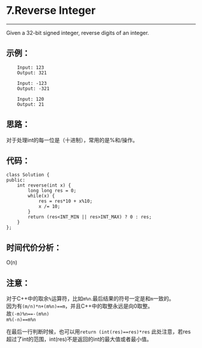 # 7.Reverse Integer
-------------------
Given a 32-bit signed integer, reverse digits of an integer.

## 示例： 

``` 	
	Input: 123 
	Output: 321
``` 

```
	Input: -123
	Output: -321
``` 

``` 
	Input: 120
	Output: 21
```
## 思路：
对于处理int的每一位是（十进制），常用的是%和/操作。 

## 代码：    
 
	class Solution {
	public:
	    int reverse(int x) {
	        long long res = 0;
	        while(x) {
	            res = res*10 + x%10;
	            x /= 10;
	        }
	        return (res<INT_MIN || res>INT_MAX) ? 0 : res;
	    }
	}; 



## 时间代价分析：
O(n)
## 注意：
对于C++中的取余`%`运算符，比如`m%n`.最后结果的符号一定是和`m`一致的。   
因为有`(m/n)*n+(m%n)==m`，并且C++中的取整永远是向0取整。	    
故`(-m)%n==-(m%n)`              
`m%(-n)==m%n`

在最后一行判断时候，也可以用`return (int(res)==res)*res`
此处注意，若res超过了int的范围，int(res)不是返回的int的最大值或者最小值。